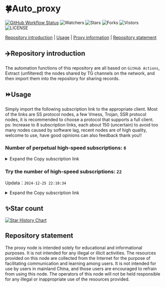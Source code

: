 # 🍀Auto_proxy
[![GitHub Workflow Status](https://img.shields.io/github/actions/workflow/status/PangTouY00/Auto_proxy/main.yml?branch=main)](https://github.com/PangTouY00/Auto_proxy/actions/workflows/main.yml?branch=main) 
![Watchers](https://img.shields.io/github/watchers/w1770946466/Auto_proxy) ![Stars](https://img.shields.io/github/stars/PangTouY00/Auto_proxy) ![Forks](https://img.shields.io/github/forks/w1770946466/Auto_proxy) ![Vistors](https://visitor-badge.laobi.icu/badge?page_id=PangTouY00.Auto_proxy) ![LICENSE](https://img.shields.io/badge/license-CC%20BY--SA%204.0-green.svg)

[Repository introduction](https://github.com/PangTouY00/Auto_proxy#Repositoryintroduction) | [Usage](https://github.com/PangTouY00/Auto_proxy#Usage) | [Proxy information](https://github.com/PangTouY00/Auto_proxy#Proxyinformation) | [Repository statement](https://github.com/PangTouY00/Auto_proxy#Repositorystatement)

## ✈️Repository introduction
The automation functions of this repository are all based on `GitHub Actions`,
Extract (unfiltered) the nodes shared by TG channels on the network, and then import them into the repository for sharing records.

## ⏩Usage
Simply import the following subscription link to the appropriate client. Most of the links are SS protocol nodes, a few Vmess, Trojan, SSR protocol nodes, it is recommended to choose a protocol that supports a full client.
ps: Increase to 8 subscription links, each about 150 (uncertain) to avoid too many nodes caused by software lag, recent nodes are of high quality, welcome to use, have good opinions can also feedback thank you!!

### Number of perpetual high-speed subscriptions: `8`

<details>
  <summary>Expand the Copy subscription link</summary>

  
- [Multiprotocol Base64 encoding](https://raw.githubusercontent.com/PangTouY00/Auto_proxy/main/Long_term_subscription1)
`https://raw.githubusercontent.com/PangTouY00/Auto_proxy/main/Long_term_subscription_num`
`Total number of merge nodes: 966`

- [Multiprotocol Base64 encoding](https://raw.githubusercontent.com/PangTouY00/Auto_proxy/main/Long_term_subscription1)
`https://raw.githubusercontent.com/PangTouY00/Auto_proxy/main/Long_term_subscription1`
`Total number of merge nodes: 121`

- [Multiprotocol Base64 encoding](https://raw.githubusercontent.com/PangTouY00/Auto_proxy/main/Long_term_subscription2)
`https://raw.githubusercontent.com/PangTouY00/Auto_proxy/main/Long_term_subscription2`
`Total number of merge nodes: 121`

- [Multiprotocol Base64 encoding](https://raw.githubusercontent.com/PangTouY00/Auto_proxy/main/Long_term_subscription3)
`https://raw.githubusercontent.com/PangTouY00/Auto_proxy/main/Long_term_subscription3`
`Total number of merge nodes: 121`

- [Multiprotocol Base64 encoding](https://raw.githubusercontent.com/PangTouY00/Auto_proxy/main/Long_term_subscription4)
`https://raw.githubusercontent.com/PangTouY00/Auto_proxy/main/Long_term_subscription4`
`Total number of merge nodes: 121`

- [Multiprotocol Base64 encoding](https://raw.githubusercontent.comPangTouY00/Auto_proxy/main/Long_term_subscription5)
`https://raw.githubusercontent.com/PangTouY00/Auto_proxy/main/Long_term_subscription5`
`Total number of merge nodes: 121`

- [Multiprotocol Base64 encoding](https://raw.githubusercontent.com/PangTouY00/Auto_proxy/main/Long_term_subscription6)
`https://raw.githubusercontent.com/PangTouY00/Auto_proxy/main/Long_term_subscription6`
`Total number of merge nodes: 121`

- [Multiprotocol Base64 encoding](https://raw.githubusercontent.com/PangTouY00/Auto_proxy/main/Long_term_subscription7)
`https://raw.githubusercontent.com/PangTouY00/Auto_proxy/main/Long_term_subscription7`
`Total number of merge nodes: 121`

- [Multiprotocol Base64 encoding](https://raw.githubusercontent.com/PangTouY00/Auto_proxy/main/Long_term_subscription8)
`https://raw.githubusercontent.com/PangTouY00/Auto_proxy/main/Long_term_subscription8`
`Total number of merge nodes: 119`

- [Clash subscription](https://raw.githubusercontent.com/PangTouY00/Auto_proxy/main/Long_term_subscription2.yaml)
`https://raw.githubusercontent.com/PangTouY00/Auto_proxy/main/Long_term_subscription1.yaml`


- [Clash subscription](https://raw.githubusercontent.com/PangTouY00/Auto_proxy/main/Long_term_subscription2.yaml)
`https://raw.githubusercontent.com/PangTouY00/Auto_proxy/main/Long_term_subscription2.yaml`


- [Clash subscription](https://raw.githubusercontent.com/PangTouY00/Auto_proxy/main/Long_term_subscription3.yaml)
`https://raw.githubusercontent.com/PangTouY00/Auto_proxy/main/Long_term_subscription3.yaml`
  
</details>

### Try the number of high-speed subscriptions: `22`
Updata：`2024-12-25 22:10:34`


<details>
  <summary>Expand the Copy subscription link</summary>  













































































































































































































































































































































































































































































































































































































































































































































































































































































































































































































































































































































































































































































































































































































































































































































































































































































































































































































































































































































































































































































































































































































































































































































































































































































































































































































































































































































































































































































































































































































































































































































































































































































































































































































































































































































































































































































































































































































































































































































































































































































































































































































































































































































































































































































































































































































































































































































































































































































































































































































































































































































































































































































































































































































































































































































































































































































































































































































































































































































































































































































































































































































































































































































































































































































































































































































































































































































































































































































































































































































































































































































































































































































































































































































































































































































































































































































































































































































































































































































































































































































































































































































































































































































































































































































































































































































































































































































































































































































































































































































































































































































































































































































































































































































































































































































































































































































































































































































































































































































































































































































































































































































































































































































































































































































































































































































































































































































































































































































































































































































































































































































































































































































































































































































































































































































































































































































































































































































































































































































































































































































































































































































































































































































































































































































































































































































































































































































































































































































































































































































































































































































































































































































































































































































































































































































































































































































































































































































































































































































































































































































































































































































































































































































































































































































































































































































































































































































































































































































































































































































































































































































































































































































































































































































































































































































































































































































































































































































































































































































































































































































































































































































































































































































































































































































































































































































































































































































































































































































































































































































































































































































































































































































































































































































































































































































































































































































































































































































































































































































































































































































































































































































>Trial subscription：
`https://abyssvpn.com/api/v1/client/subscribe?token=b1a1669022a9ca67f857aed8ca4761a1`




>Trial subscription：
`https://hy-2.com/api/v1/client/subscribe?token=d070a829de65dba752fe4d84fc5166bc`




>Trial subscription：
`https://vt.louwangzhiyu.xyz/api/v1/client/subscribe?token=c049a127962c03b159f3afc4cff3e1e7`




>Trial subscription：
`https://www.kuaidog009.top/api/v1/client/subscribe?token=cc4c48abf9fd4e9bb07ae618a7cd3fa3`




>Trial subscription：
`https://vpn.sudatech.store/api/v1/client/subscribe?token=de998096b47b9a1c57fde3861d20bde4`




>Trial subscription：
`https://qingyun.zybs.eu.org/api/v1/client/subscribe?token=55b9e89f3ab14b0c5c418a360aa9540a`




>Trial subscription：
`https://ch.louwangzhiyu.xyz/api/v1/client/subscribe?token=80935b416eb4ce53f2b92ddb1350d37b`




>Trial subscription：
`https://wwnet.cloud/api/v1/client/subscribe?token=e3d718debfdb8ff7030c6a9f1842e7de`




>Trial subscription：
`https://a.aik88.top/api/v1/client/subscribe?token=82e99d2de0cc46bd889fddaf089d9587`




>Trial subscription：
`https://nodefree.githubrowcontent.com/2024/12/20241225.txt`




>Trial subscription：
`https://sulink.pro/api/v1/client/subscribe?token=de13f7187f05c359f8ac974bbc1d4212`




>Trial subscription：
`https://sq9xy6.cpminig.com/api/v1/client/subscribe?token=f3268280ffc3e7d24ca72d8da442e874`




>Trial subscription：
`https://lanmaoyun.icu/api/v1/client/subscribe?token=daff8d3e5dd565e523e34b4a057b2222`




>Trial subscription：
`https://dashuai.us/api/v1/client/subscribe?token=2fe1930a24b6e3039095bb83ba5552cf`




>Trial subscription：
`https://www.kuaidog010.top/api/v1/client/subscribe?token=6a4bcd2243337b96b87e0d17fe41b519`




>Trial subscription：
`https://xueyejiasu.com/api/v1/client/subscribe?token=87f9b8e9fec91c151f586be2c5cea85e`




>Trial subscription：
`https://needss.link/api/v1/client/subscribe?token=b13c693b670f95ea0817f0b980aca340`




>Trial subscription：
`https://www.kuaidog006.top/api/v1/client/subscribe?token=00b2783890321d2090890e095afd97ce`




>Trial subscription：
`https://v2rayshare.githubrowcontent.com/2024/12/20241225.txt`




>Trial subscription：
`https://dl.vfkum.website/api/v1/client/subscribe?token=274df9e7681abf9852478dc1e876ef26`




>Trial subscription：
`https://fs.v2rayse.com/share/20241225/vbf92e4jbj.txt`




>Trial subscription：
`https://super.quicklinkapp.top/api/v1/client/subscribe?token=d8068e330f96d60ef908ce77c2e6bcd6`



</details>

## ✨Star count
[![Star History Chart](https://api.star-history.com/svg?repos=PangTouY00/Auto_proxy&type=Date)](https://star-history.com/#w1770946466/Auto_proxy&Date)



## Repository statement
The proxy node is intended solely for educational and informational purposes. It is not intended for any illegal or illicit activities. The resources provided on this node are collected from the Internet for the purpose of facilitating communication and learning among users. It is not intended for use by users in mainland China, and those users are encouraged to refrain from using this node. The operators of this node will not be held responsible for any illegal or inappropriate use of the resources provided.
